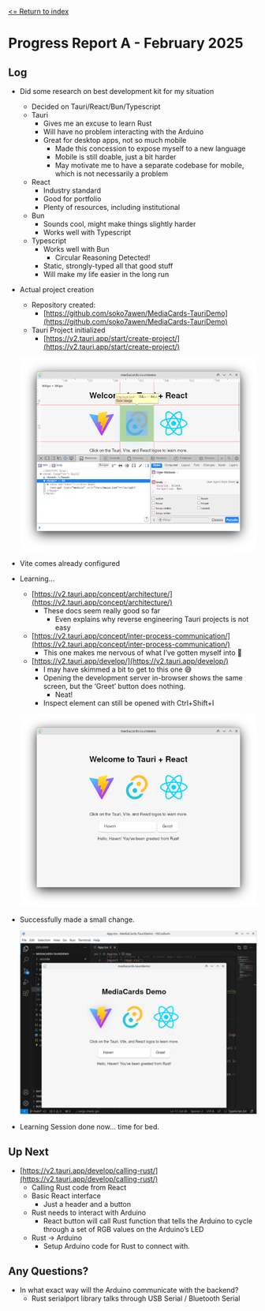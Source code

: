 [<= Return to index](./index.md)

# Progress Report A \- February 2025

## Log

* Did some research on best development kit for my situation  
  * Decided on Tauri/React/Bun/Typescript  
  * Tauri  
    * Gives me an excuse to learn Rust  
    * Will have no problem interacting with the Arduino  
    * Great for desktop apps, not so much mobile  
      * Made this concession to expose myself to a new language  
      * Mobile is still doable, just a bit harder  
      * May motivate me to have a separate codebase for mobile, which is not necessarily a problem  
  * React  
    * Industry standard  
    * Good for portfolio  
    * Plenty of resources, including institutional  
  * Bun  
    * Sounds cool, might make things slightly harder  
    * Works well with Typescript  
  * Typescript  
    * Works well with Bun  
      * Circular Reasoning Detected\!  
    * Static, strongly-typed all that good stuff  
    * Will make my life easier in the long run  
* Actual project creation  
  * Repository created:  
    * [https://github.com/soko7awen/MediaCards-TauriDemo](https://github.com/soko7awen/MediaCards-TauriDemo)  
  * Tauri Project initialized  
    * [https://v2.tauri.app/start/create-project/](https://v2.tauri.app/start/create-project/)

  ![Box of a deck of cards.](images/tauri_1.png)

* Vite comes already configured  
* Learning…  
  * [https://v2.tauri.app/concept/architecture/](https://v2.tauri.app/concept/architecture/)  
    * These docs seem really good so far  
      * Even explains why reverse engineering Tauri projects is not easy  
  * [https://v2.tauri.app/concept/inter-process-communication/](https://v2.tauri.app/concept/inter-process-communication/)  
    * This one makes me nervous of what I’ve gotten myself into 😬  
  * [https://v2.tauri.app/develop/](https://v2.tauri.app/develop/)  
    * I may have skimmed a bit to get to this one 😅  
    * Opening the development server in-browser shows the same screen, but the ‘Greet’ button does nothing.  
      * Neat\!  
    * Inspect element can still be opened with Ctrl+Shift+I

  ![Box of a deck of cards.](images/tauri_2.png)

* Successfully made a small change.

  ![Box of a deck of cards.](images/tauri_3.png)

* Learning Session done now… time for bed.

## Up Next

* [https://v2.tauri.app/develop/calling-rust/](https://v2.tauri.app/develop/calling-rust/)  
  * Calling Rust code from React  
  * Basic React interface  
    * Just a header and a button  
  * Rust needs to interact with Arduino  
    * React button will call Rust function that tells the Arduino to cycle through a set of RGB values on the Arduino’s LED  
  * Rust \-\> Arduino  
    * Setup Arduino code for Rust to connect with.

## Any Questions?

* In what exact way will the Arduino communicate with the backend?  
  * Rust serialport library talks through USB Serial / Bluetooth Serial
